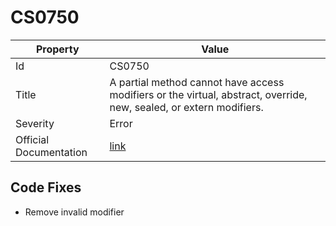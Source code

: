 # CS0750

| Property               | Value                                                                                                                |
| ---------------------- | -------------------------------------------------------------------------------------------------------------------- |
| Id                     | CS0750                                                                                                               |
| Title                  | A partial method cannot have access modifiers or the virtual, abstract, override, new, sealed, or extern modifiers\. |
| Severity               | Error                                                                                                                |
| Official Documentation | [link](http://docs.microsoft.com/en-us/dotnet/csharp/misc/cs0750)                                                    |

## Code Fixes

* Remove invalid modifier
